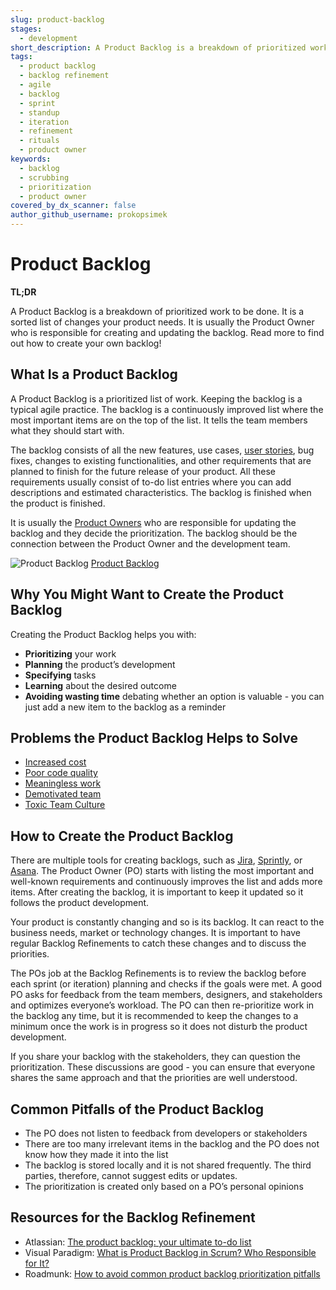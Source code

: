 ```yaml
---
slug: product-backlog
stages:
  - development
short_description: A Product Backlog is a breakdown of prioritized work to be done. It is a sorted list of changes your product needs. It is usually the Product Owner who is responsible for creating and updating the backlog.
tags:
  - product backlog
  - backlog refinement
  - agile
  - backlog
  - sprint
  - standup
  - iteration
  - refinement
  - rituals
  - product owner
keywords:
  - backlog
  - scrubbing
  - prioritization
  - product owner
covered_by_dx_scanner: false
author_github_username: prokopsimek
---
```


# Product Backlog

**TL;DR**

A Product Backlog is a breakdown of prioritized work to be done. It is a sorted list of changes your product needs. It is usually the Product Owner who is responsible for creating and updating the backlog. Read more to find out how to create your own backlog!

## What Is a Product Backlog

A Product Backlog is a prioritized list of work. Keeping the backlog is a typical agile practice. The backlog is a continuously improved list where the most important items are on the top of the list. It tells the team members what they should start with.

The backlog consists of all the new features, use cases, [user stories](/practices/user-stories), bug fixes, changes to existing functionalities, and other requirements that are planned to finish for the future release of your product. All these requirements usually consist of to-do list entries where you can add descriptions and estimated characteristics. The backlog is finished when the product is finished.

It is usually the [Product Owners](/practices/product-owner) who are responsible for updating the backlog and they decide the prioritization. The backlog should be the connection between the Product Owner and the development team.

![Product Backlog](/files/product-backlog.png)
[Product Backlog](https://startinfinity.com/product-management-framework/product-backlog)

## Why You Might Want to Create the Product Backlog

Creating the Product Backlog helps you with:

- **Prioritizing** your work
- **Planning** the product’s development
- **Specifying** tasks
- **Learning** about the desired outcome
- **Avoiding wasting time** debating whether an option is valuable - you can just add a new item to the backlog as a reminder

## Problems the Product Backlog Helps to Solve

- [Increased cost](/problems/increased-cost)
- [Poor code quality](/problems/poor-code-quality)
- [Meaningless work](/problems/meaningless-work)
- [Demotivated team](/problems/demotivated-team)
- [Toxic Team Culture](/problems/toxic-team-culture)

## How to Create the Product Backlog

There are multiple tools for creating backlogs, such as [Jira](https://www.atlassian.com/software/jira), [Sprintly](https://sprint.ly/), or [Asana](https://asana.com/). The Product Owner (PO) starts with listing the most important and well-known requirements and continuously improves the list and adds more items. After creating the backlog, it is important to keep it updated so it follows the product development.

Your product is constantly changing and so is its backlog. It can react to the business needs, market or technology changes. It is important to have regular Backlog Refinements to catch these changes and to discuss the priorities.

The POs job at the Backlog Refinements is to review the backlog before each sprint (or iteration) planning and checks if the goals were met. A good PO asks for feedback from the team members, designers, and stakeholders and optimizes everyone’s workload. The PO can then re-prioritize work in the backlog any time, but it is recommended to keep the changes to a minimum once the work is in progress so it does not disturb the product development.

If you share your backlog with the stakeholders, they can question the prioritization. These discussions are good - you can ensure that everyone shares the same approach and that the priorities are well understood.

## Common Pitfalls of the Product Backlog

- The PO does not listen to feedback from developers or stakeholders
- There are too many irrelevant items in the backlog and the PO does not know how they made it into the list
- The backlog is stored locally and it is not shared frequently. The third parties, therefore, cannot suggest edits or updates.
- The prioritization is created only based on a PO’s personal opinions

## Resources for the Backlog Refinement

- Atlassian: [The product backlog: your ultimate to-do list](https://www.atlassian.com/agile/scrum/backlogs)
- Visual Paradigm: [What is Product Backlog in Scrum? Who Responsible for It?](https://www.visual-paradigm.com/scrum/what-is-product-backlog-in-scrum/)
- Roadmunk: [How to avoid common product backlog prioritization pitfalls](https://roadmunk.com/guides/how-to-avoid-common-product-backlog-prioritization-pitfalls/)
